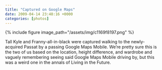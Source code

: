 ```yaml
---
title: "Captured on Google Maps"
date: 2009-04-14 23:48:16 +0000
categories: [photos]
---
```

{% include figure image_path="/assets/img/c1169f8197.png" %}

Tall Kyle and Franny-all-in-black were captured walking to the newly-acquired Passat by a passing Google Maps Mobile. We’re pretty sure this is the two of us based on the location, height difference, and wardrobe and vaguely remembering seeing said Google Maps Mobile driving by, but this was a weird one in the annals of Living in the Future.
